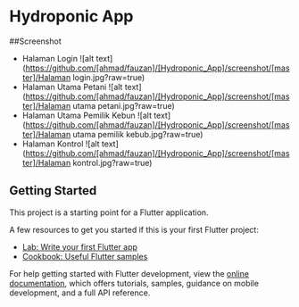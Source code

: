 # Hydroponic App
##Screenshot
- Halaman Login
![alt text](https://github.com/[ahmad/fauzan]/[Hydroponic_App]/screenshot/[master]/Halaman login.jpg?raw=true)
- Halaman Utama Petani
![alt text](https://github.com/[ahmad/fauzan]/[Hydroponic_App]/screenshot/[master]/Halaman utama petani.jpg?raw=true)
- Halaman Utama Pemilik Kebun
![alt text](https://github.com/[ahmad/fauzan]/[Hydroponic_App]/screenshot/[master]/Halaman utama pemilik kebub.jpg?raw=true)
- Halaman Kontrol
![alt text](https://github.com/[ahmad/fauzan]/[Hydroponic_App]/screenshot/[master]/Halaman kontrol.jpg?raw=true)

## Getting Started

This project is a starting point for a Flutter application.

A few resources to get you started if this is your first Flutter project:

- [Lab: Write your first Flutter app](https://docs.flutter.dev/get-started/codelab)
- [Cookbook: Useful Flutter samples](https://docs.flutter.dev/cookbook)

For help getting started with Flutter development, view the
[online documentation](https://docs.flutter.dev/), which offers tutorials,
samples, guidance on mobile development, and a full API reference.
